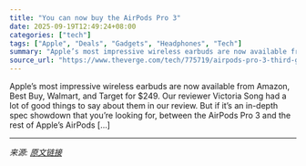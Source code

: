 ```yaml
---
title: "You can now buy the AirPods Pro 3"
date: 2025-09-19T12:49:24+08:00
categories: ["tech"]
tags: ["Apple", "Deals", "Gadgets", "Headphones", "Tech"]
summary: "Apple’s most impressive wireless earbuds are now available from Amazon, Best Buy, Walmart, and Target for $249. Our reviewer Victoria Song had a lot of good things to say about them in our review. But"
source_url: "https://www.theverge.com/tech/775719/airpods-pro-3-third-gen-preorder-buy-amazon-best-buy-walmart"
---
```


Apple’s most impressive wireless earbuds are now available from Amazon, Best Buy, Walmart, and Target for $249. Our reviewer Victoria Song had a lot of good things to say about them in our review. But if it’s an in-depth spec showdown that you’re looking for, between the AirPods Pro 3 and the rest of Apple’s AirPods [&#8230;]

---

*来源: [原文链接](https://www.theverge.com/tech/775719/airpods-pro-3-third-gen-preorder-buy-amazon-best-buy-walmart)*
